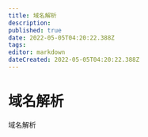 ```yaml
---
title: 域名解析
description: 
published: true
date: 2022-05-05T04:20:22.388Z
tags: 
editor: markdown
dateCreated: 2022-05-05T04:20:22.388Z
---
```


# 域名解析
域名解析